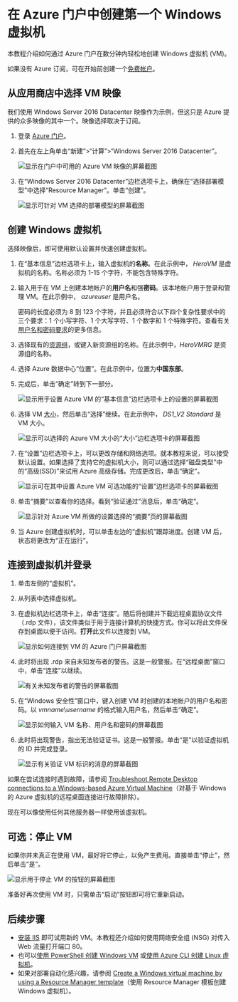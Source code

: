 <properties
    pageTitle="创建第一个 Windows VM | Azure"
    description="了解如何使用 Azure 门户创建第一个 Windows 虚拟机。"
    keywords="Windows 虚拟机,创建虚拟机,虚拟计算机,设置虚拟机"
    services="virtual-machines-windows"
    documentationcenter=""
    author="cynthn"
    manager="timlt"
    editor=""
    tags="azure-resource-manager" />
<tags
    ms.assetid="785e17eb-4a13-4f06-b70f-4bd496d0ec5d"
    ms.service="virtual-machines-windows"
    ms.workload="infrastructure-services"
    ms.tgt_pltfrm="vm-windows"
    ms.devlang="na"
    ms.topic="hero-article"
    ms.date="01/03/2017"
    wacn.date="02/24/2017"
    ms.author="cynthn" />  


# 在 Azure 门户中创建第一个 Windows 虚拟机
本教程介绍如何通过 Azure 门户在数分钟内轻松地创建 Windows 虚拟机 \(VM\)。

如果没有 Azure 订阅，可在开始前创建一个[免费帐户](/pricing/1rmb-trial/)。

## 从应用商店中选择 VM 映像
我们使用 Windows Server 2016 Datacenter 映像作为示例，但这只是 Azure 提供的众多映像的其中一个。映像选择取决于订阅。

1. 登录 [Azure 门户](https://portal.azure.cn)。
2. 首先在左上角单击“新建”\>“计算”\>“Windows Server 2016 Datacenter”。
   
    ![显示在门户中可用的 Azure VM 映像的屏幕截图](./media/virtual-machines-windows-hero-tutorial/marketplace-new.png)  

3. 在“Windows Server 2016 Datacenter”边栏选项卡上，确保在“选择部署模型”中选择“Resource Manager”。单击“创建”。
   
    ![显示可针对 VM 选择的部署模型的屏幕截图](./media/virtual-machines-windows-hero-tutorial/deployment-model.png)  


## 创建 Windows 虚拟机
选择映像后，即可使用默认设置并快速创建虚拟机。

1. 在“基本信息”边栏选项卡上，输入虚拟机的**名称**。在此示例中， *HeroVM* 是虚拟机的名称。名称必须为 1-15 个字符，不能包含特殊字符。
2. 输入用于在 VM 上创建本地帐户的**用户名**和强**密码**。该本地帐户用于登录和管理 VM。在此示例中， *azureuser* 是用户名。
   
    密码的长度必须为 8 到 123 个字符，并且必须符合以下四个复杂性要求中的三个要求：1 个小写字符、1 个大写字符、1 个数字和 1 个特殊字符。查看有关[用户名和密码要求](/documentation/articles/virtual-machines-windows-faq/#what-are-the-username-requirements-when-creating-a-vm)的更多信息。

3. 选择现有的[资源组](/documentation/articles/resource-group-overview/#resource-groups)，或键入新资源组的名称。在此示例中，*HeroVMRG* 是资源组的名称。

4. 选择 Azure 数据中心“位置”。在此示例中，位置为**中国东部**。

4. 完成后，单击“确定”转到下一部分。
   
    ![显示用于设置 Azure VM 的“基本信息”边栏选项卡上的设置的屏幕截图](./media/virtual-machines-windows-hero-tutorial/basics-blade.png)  

5. 选择 VM [大小](/documentation/articles/virtual-machines-windows-sizes/)，然后单击“选择”继续。在此示例中， *DS1\_V2 Standard* 是 VM 大小。
   
    ![显示可以选择的 Azure VM 大小的“大小”边栏选项卡的屏幕截图](./media/virtual-machines-windows-hero-tutorial/size-blade.png)  

6. 在“设置”边栏选项卡上，可以更改存储和网络选项。就本教程来说，可以接受默认设置。如果选择了支持它的虚拟机大小，则可以通过选择“磁盘类型”中的“高级\(SSD\)”来试用 Azure 高级存储。完成更改后，单击“确定”。
   
    ![显示可在其中设置 Azure VM 可选功能的“设置”边栏选项卡的屏幕截图](./media/virtual-machines-windows-hero-tutorial/settings-blade.png)  

7. 单击“摘要”以查看你的选择。看到“验证通过”消息后，单击“确定”。
   
    ![显示针对 Azure VM 所做的设置选择的“摘要”页的屏幕截图](./media/virtual-machines-windows-hero-tutorial/summary-blade.png)  

8. 当 Azure 创建虚拟机时，可以单击左边的“虚拟机”跟踪进度。创建 VM 后，状态将更改为“正在运行”。

## <a name="log-on-to-the-virtual-machine" id="connect-to-the-virtual-machine-and-sign-on"></a> 连接到虚拟机并登录
1. 单击左侧的“虚拟机”。
2. 从列表中选择虚拟机。
3. 在虚拟机边栏选项卡上，单击“连接”。随后将创建并下载远程桌面协议文件（.rdp 文件），该文件类似于用于连接计算机的快捷方式。你可以将此文件保存到桌面以便于访问。**打开**此文件以连接到 VM。
   
    ![显示如何连接到 VM 的 Azure 门户屏幕截图](./media/virtual-machines-windows-hero-tutorial/connect.png)  

4. 此时将出现 .rdp 来自未知发布者的警告。这是一般警报。在“远程桌面”窗口中，单击“连接”以继续。
   
    ![有关未知发布者的警告的屏幕截图](./media/virtual-machines-windows-hero-tutorial/rdp-warn.png)  

5. 在“Windows 安全性”窗口中，键入创建 VM 时创建的本地帐户的用户名和密码。以 *vmname*&#92;*username* 的格式输入用户名，然后单击“确定”。
   
    ![显示如何输入 VM 名称、用户名和密码的屏幕截图](./media/virtual-machines-windows-hero-tutorial/credentials.png)  

6. 此时将出现警告，指出无法验证证书。这是一般警报。单击“是”以验证虚拟机的 ID 并完成登录。
   
    ![显示有关验证 VM 标识的消息的屏幕截图](./media/virtual-machines-windows-hero-tutorial/cert-warning.png)  


如果在尝试连接时遇到故障，请参阅 [Troubleshoot Remote Desktop connections to a Windows-based Azure Virtual Machine](/documentation/articles/virtual-machines-windows-troubleshoot-rdp-connection/)（对基于 Windows 的 Azure 虚拟机的远程桌面连接进行故障排除）。

现在可以像使用任何其他服务器一样使用该虚拟机。

## 可选：停止 VM
如果你并未真正在使用 VM，最好将它停止，以免产生费用。直接单击“停止”，然后单击“是”。

![显示用于停止 VM 的按钮的屏幕截图](./media/virtual-machines-windows-hero-tutorial/stop-vm.png)  


准备好再次使用 VM 时，只需单击“启动”按钮即可将它重新启动。

## 后续步骤
* [安装 IIS](/documentation/articles/virtual-machines-windows-hero-role/) 即可试用新的 VM。本教程还介绍如何使用网络安全组 \(NSG\) 对传入 Web 流量打开端口 80。
* 也可以[使用 PowerShell 创建 Windows VM](/documentation/articles/virtual-machines-windows-quick-create-powershell/) 或[使用 Azure CLI 创建 Linux 虚拟机](/documentation/articles/virtual-machines-linux-quick-create-cli/)。
* 如果对部署自动化感兴趣，请参阅 [Create a Windows virtual machine by using a Resource Manager template](/documentation/articles/virtual-machines-windows-ps-template/)（使用 Resource Manager 模板创建 Windows 虚拟机）。

<!---HONumber=Mooncake_0220_2017-->
<!--Update_Description: wording update-->